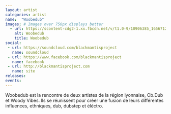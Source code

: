 ```yaml
---
layout: artist
categories: artist
name:  "Woobedub"
images: # Images over 750px displays better
  - url: https://scontent-cdg2-1.xx.fbcdn.net/v/t1.0-9/10906385_1656712637889435_6102777168342825063_n.jpg?oh=78bda898d87357403a126cc924eaf7c3&oe=5A18FD7D
    alt: Woobedub
    title: Woobedub
social:
 - url: https://soundcloud.com/blackmantisproject
   name: soundcloud
 - url: https://www.facebook.com/blackmantisproject
   name: facebook
 - url: http://blackmantisproject.com
   name: site
releases:
events:
---
```


Woobedub est la rencontre de deux artistes de la région lyonnaise, Ob.Dub et Woody Vibes. lls se réunissent pour créer une fusion de leurs différentes influences, ethniques, dub, dubstep et éléctro.
